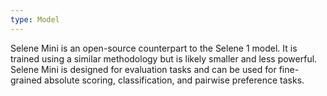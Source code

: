 ```yaml
---
type: Model
---
```


Selene Mini is an open-source counterpart to the Selene 1 model. It is trained using a similar methodology but is likely smaller and less powerful. Selene Mini is designed for evaluation tasks and can be used for fine-grained absolute scoring, classification, and pairwise preference tasks.